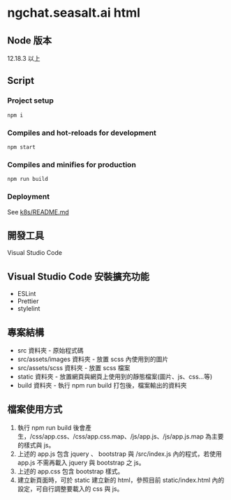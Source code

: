 # ngchat.seasalt.ai html

## Node 版本 ##
12.18.3 以上

## Script
### Project setup
``` shell
npm i
```

### Compiles and hot-reloads for development
``` shell
npm start
```

### Compiles and minifies for production
``` shell
npm run build
```

### Deployment

See [k8s/README.md](./k8s/README.md)

## 開發工具 ##
Visual Studio Code

## Visual Studio Code 安裝擴充功能  ##
+ ESLint
+ Prettier
+ stylelint

## 專案結構
+ src 資料夾 - 原始程式碼
+ src/assets/images 資料夾 - 放置 scss 內使用到的圖片
+ src/assets/scss 資料夾 - 放置 scss 檔案
+ static 資料夾 - 放置網頁與網頁上使用到的靜態檔案(圖片、js、css…等)
+ build 資料夾 - 執行 npm run build 打包後，檔案輸出的資料夾

## 檔案使用方式
1. 執行 npm run build 後會產生，/css/app.css、/css/app.css.map、/js/app.js、/js/app.js.map 為主要的樣式與 js。
2. 上述的 app.js 包含 jquery 、 bootstrap 與 /src/index.js 內的程式，若使用 app.js 不需再載入 jquery 與 bootstrap 之 js。
3. 上述的 app.css 包含 bootstrap 樣式。
4. 建立新頁面時，可於 static 建立新的 html，參照目前 static/index.html 內的設定，可自行調整要載入的 css 與 js。
